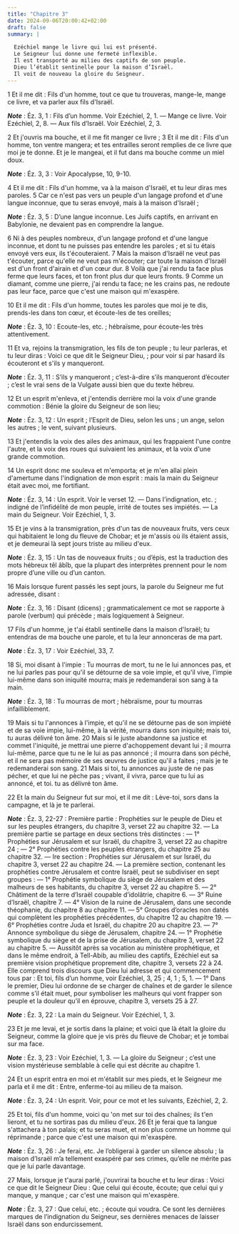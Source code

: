 ```yaml
---
title: "Chapitre 3"
date: 2024-09-06T20:00:42+02:00
draft: false
summary: |
  
  Ezéchiel mange le livre qui lui est présenté.
  Le Seigneur lui donne une fermeté inflexible.
  Il est transporté au milieu des captifs de son peuple.
  Dieu l’établit sentinelle pour la maison d’Israël.
  Il voit de nouveau la gloire du Seigneur.
---
```



1 Et il me dit : Fils d'un homme, tout ce que tu trouveras, mange-le, mange ce livre, et va parler aux fils d'Israël.

***Note*** :  Éz. 3, 1 : Fils d’un homme. Voir Ezéchiel, 2, 1. ― Mange ce livre. Voir Ezéchiel, 2, 8. ― Aux fils d’Israël. Voir Ezéchiel, 2, 3.


2 Et j'ouvris ma bouche, et il me fit manger ce livre ; 3 Et il me dit : Fils d'un homme, ton ventre mangera; et tes entrailles seront remplies de ce livre que moi je te donne. Et je le mangeai, et il fut dans ma bouche comme un miel doux.

***Note*** :  Éz. 3, 3 : Voir Apocalypse, 10, 9-10.


4 Et il me dit : Fils d'un homme, va à la maison d'Israël, et tu leur diras mes paroles. 5 Car ce n'est pas vers un peuple d'un langage profond et d'une langue inconnue, que tu seras envoyé, mais à la maison d'Israël ;

***Note*** :  Éz. 3, 5 : D’une langue inconnue. Les Juifs captifs, en arrivant en Babylonie, ne devaient pas en comprendre la langue.

6 Ni à des peuples nombreux, d'un langage profond et d'une langue inconnue, et dont tu ne puisses pas entendre les paroles ; et si tu étais envoyé vers eux, ils t'écouteraient. 7 Mais la maison d'Israël ne veut pas t'écouter, parce qu'elle ne veut pas m'écouter; car toute la maison d'Israël est d'un front d'airain et d'un cœur dur. 8 Voilà que j'ai rendu ta face plus ferme que leurs faces, et ton front plus dur que leurs fronts. 9 Comme un diamant, comme une pierre, j'ai rendu ta face; ne les crains pas, ne redoute pas leur face, parce que c'est une maison qui m'exaspère.


10 Et il me dit : Fils d'un homme, toutes les paroles que moi je te dis, prends-les dans ton cœur, et écoute-les de tes oreilles;

***Note*** :  Éz. 3, 10 : Ecoute-les, etc. ; hébraïsme, pour écoute-les très attentivement.

11 Et va, rejoins la transmigration, les fils de ton peuple ; tu leur parleras, et tu leur diras : Voici ce que dit le Seigneur Dieu, ; pour voir si par hasard ils écouteront et s'ils y manqueront.

***Note*** :  Éz. 3, 11 : S’ils y manqueront ; c’est-à-dire s’ils manqueront d’écouter ; c’est le vrai sens de la Vulgate aussi bien que du texte hébreu.


12 Et un esprit m'enleva, et j'entendis derrière moi la voix d'une grande commotion : Bénie la gloire du Seigneur de son lieu;

***Note*** :  Éz. 3, 12 : Un esprit ; l’Esprit de Dieu, selon les uns ; un ange, selon les autres ; le vent, suivant plusieurs.

13 Et j'entendis la voix des ailes des animaux, qui les frappaient l'une contre l'autre, et la voix des roues qui suivaient les animaux, et la voix d'une grande commotion.


14 Un esprit donc me souleva et m'emporta; et je m'en allai plein d'amertume dans l'indignation de mon esprit : mais la main du Seigneur était avec moi, me fortifiant.

***Note*** :  Éz. 3, 14 : Un esprit. Voir le verset 12. ― Dans l’indignation, etc. ; indigné de l’infidélité de mon peuple, irrité de toutes ses impiétés. ― La main du Seigneur. Voir Ezéchiel, 1, 3.

15 Et je vins à la transmigration, près d'un tas de nouveaux fruits, vers ceux qui habitaient le long du fleuve de Chobar; et je m'assis où ils étaient assis, et je demeurai là sept jours triste au milieu d'eux.

***Note*** :  Éz. 3, 15 : Un tas de nouveaux fruits ; ou d’épis, est la traduction des mots hébreux têl âbîb, que la plupart des interprètes prennent pour le nom propre d’une ville ou d’un canton.


16 Mais lorsque furent passés les sept jours, la parole du Seigneur me fut adressée, disant :

***Note*** :  Éz. 3, 16 : Disant (dicens) ; grammaticalement ce mot se rapporte à parole (verbum) qui précède ; mais logiquement à Seigneur.


17 Fils d'un homme, je t'ai établi sentinelle dans la maison d'Israël; tu entendras de ma bouche une parole, et tu la leur annonceras de ma part.

***Note*** :  Éz. 3, 17 : Voir Ezéchiel, 33, 7.

18 Si, moi disant à l'impie : Tu mourras de mort, tu ne le lui annonces pas, et ne lui parles pas pour qu'il se détourne de sa voie impie, et qu'il vive, l'impie lui-même dans son iniquité mourra; mais je redemanderai son sang à ta main.

***Note*** :  Éz. 3, 18 : Tu mourras de mort ; hébraïsme, pour tu mourras infailliblement.

19 Mais si tu l'annonces à l'impie, et qu'il ne se détourne pas de son impiété et de sa voie impie, lui-même, à la vérité, mourra dans son iniquité; mais toi, tu auras délivré ton âme. 20 Mais si le juste abandonne sa justice et commet l'iniquité, je mettrai une pierre d'achoppement devant lui ; il mourra lui-même, parce que tu ne le lui as pas annoncé ; il mourra dans son péché, et il ne sera pas mémoire de ses œuvres de justice qu'il a faites ; mais je te redemanderai son sang. 21 Mais si toi, tu annonces au juste de ne pas pécher, et que lui ne pèche pas ; vivant, il vivra, parce que tu lui as annoncé, et toi. tu as délivré ton âme.


22 Et la main du Seigneur fut sur moi, et il me dit : Lève-toi, sors dans la campagne, et là je te parlerai.

***Note*** :  Éz. 3, 22-27 : Première partie : Prophéties sur le peuple de Dieu et sur les peuples étrangers, du chapitre 3, verset 22 au chapitre 32. ― La première partie se partage en deux sections très distinctes : ― 1° Prophéties sur Jérusalem et sur Israël, du chapitre 3, verset 22 au chapitre 24 ; ― 2° Prophéties contre les peuples étrangers, du chapitre 25 au chapitre 32. ― Ire section : Prophéties sur Jérusalem et sur Israël, du chapitre 3, verset 22 au chapitre 24. ― La première section, contenant les prophéties contre Jérusalem et contre Israël, peut se subdiviser en sept groupes : ― 1° Prophétie symbolique du siège de Jérusalem et des malheurs de ses habitants, du chapitre 3, verset 22 au chapitre 5. ― 2° Châtiment de la terre d’Israël coupable d’idolâtrie, chapitre 6. ― 3° Ruine d’Israël, chapitre 7. ― 4° Vision de la ruine de Jérusalem, dans une seconde théophanie, du chapitre 8 au chapitre 11. ― 5° Groupes d’oracles non datés qui complètent les prophéties précédentes, du chapitre 12 au chapitre 19. ― 6°
Prophéties contre Juda et Israël, du chapitre 20 au chapitre 23. ― 7° Annonce symbolique du siège de Jérusalem, chapitre 24. ― 1° Prophétie symbolique du siège et de la prise de Jérusalem, du chapitre 3, verset 22 au chapitre 5. ― Aussitôt après sa vocation au ministère prophétique, et dans le même endroit, à Tell-Abib, au milieu des captifs, Ezéchiel eut sa première vision prophétique proprement dite, chapitre 3, versets 22 à 24. Elle comprend trois discours que Dieu lui adresse et qui commencement tous par : Et toi, fils d’un homme, voir Ezéchiel, 3, 25 ; 4, 1 ; 5, 1. ― 1° Dans le premier, Dieu lui ordonne de se charger de chaînes et de garder le silence comme s’il était muet, pour symboliser les malheurs qui vont frapper son peuple et la douleur qu’il en éprouve, chapitre 3, versets 25 à 27.

***Note*** :  Éz. 3, 22 : La main du Seigneur. Voir Ezéchiel, 1, 3.

23 Et je me levai, et je sortis dans la plaine; et voici que là était la gloire du Seigneur, comme la gloire que je vis près du fleuve de Chobar; et je tombai sur ma face.

***Note*** :  Éz. 3, 23 : Voir Ezéchiel, 1, 3. ― La gloire du Seigneur ; c’est une vision mystérieuse semblable à celle qui est décrite au chapitre 1.

24 Et un esprit entra en moi et m'établit sur mes pieds, et le Seigneur me parla et il me dit : Entre, enferme-toi au milieu de ta maison.

***Note*** :  Éz. 3, 24 : Un esprit. Voir, pour ce mot et les suivants, Ezéchiel, 2, 2.

25 Et toi, fils d'un homme, voici qu 'on met sur toi des chaînes; ils t'en lieront, et tu ne sortiras pas du milieu d'eux. 26 Et je ferai que ta langue s'attachera à ton palais; et tu seras muet, et non plus comme un homme qui réprimande ; parce que c'est une maison qui m'exaspère.

***Note*** :  Éz. 3, 26 : Je ferai, etc. Je l’obligerai à garder un silence absolu ; la maison d’Israël m’a tellement exaspéré par ses crimes, qu’elle ne mérite pas que je lui parle davantage.

27 Mais, lorsque je t'aurai parlé, j'ouvrirai ta bouche et tu leur diras : Voici ce que dit le Seigneur Dieu : Que celui qui écoute, écoute; que celui qui y manque, y manque ; car c'est une maison qui m'exaspère.

***Note*** :  Éz. 3, 27 : Que celui, etc. ; écoute qui voudra. Ce sont les dernières marques de l’indignation du Seigneur, ses dernières menaces de laisser Israël dans son endurcissement.


